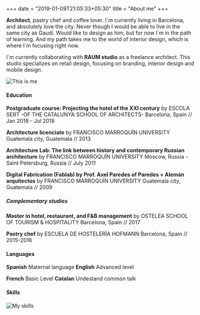 +++
date = "2019-01-09T21:05:33+05:30"
title = "About me"
+++

**Architect**, pastry chef and coffee lover. I´m currently living in Barcelona, and absolutely love the city. Never though I would be able to live in the same city as Gaudí. Would like to design as him, but for now I´m in the path of learning. And my path takes me to the world of interior design, which is where I´m focusing right now.

I´m currently collaborating with **RAUM studio** as a freelance architect. This studio specializes on retail design, focusing on branding, interior design and mobile design.

   ![This is me][1]



#### Education

**Postgraduate course: Projecting the hotel of the XXI century** 
by ESCOLA SERT -OF THE CATALUNYA SCHOOL OF ARCHITECTS-
Barcelona, Spain // Jan 2018 - Jul 2018 

**Architecture licenciate** 
by FRANCISCO MARROQUÍN UNIVERSITY
Guatemala city, Guatemala // 2013

**Architecture Lab: The link between history and contemporary Russian architecture** 
by FRANCISCO MARROQUÍN UNIVERSITY
Moscow, Russia - Saint Petersburg, Russia // July 2011

**Digital Fabrication (Fablab) by Prof. Axel Paredes of Paredes + Alemán arquitectos**
by FRANCISCO MARROQUÍN UNIVERSITY
Guatemala city, Guatemala // 2009


##### Complementary studies

**Master in hotel, restaurant, and F&B management** 
by OSTELEA SCHOOL OF TOURISM & HOSPITALITY
Barcelona, Spain // 2017

**Pastry chef**
by ESCUELA DE HOSTELERÍA HOFMANN
Barcelona, Spain // 2015-2016



#### Languages

**Spanish**  Maternal language        **English**  Advanced level

**French**   Basic Level              **Catalan**  Undestand common talk



#### Skills

   ![My skills][2]


[1]: /img/About%201.jpg
[2]: /img/AboutSkills.jpg


